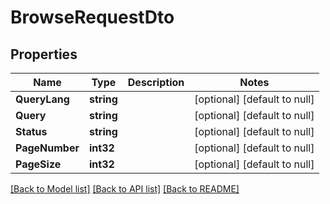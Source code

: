 # BrowseRequestDto

## Properties
Name | Type | Description | Notes
------------ | ------------- | ------------- | -------------
**QueryLang** | **string** |  | [optional] [default to null]
**Query** | **string** |  | [optional] [default to null]
**Status** | **string** |  | [optional] [default to null]
**PageNumber** | **int32** |  | [optional] [default to null]
**PageSize** | **int32** |  | [optional] [default to null]

[[Back to Model list]](../README.md#documentation-for-models) [[Back to API list]](../README.md#documentation-for-api-endpoints) [[Back to README]](../README.md)


